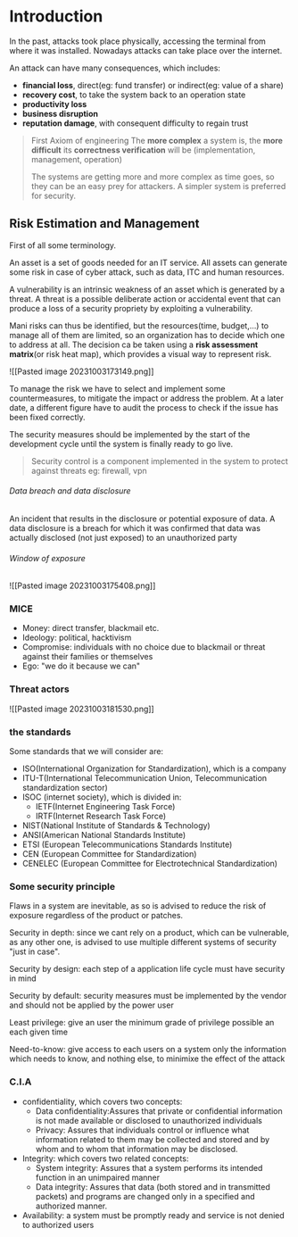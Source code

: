 # Introduction
In the past, attacks took place physically, accessing the terminal from where it was installed. Nowadays attacks can take place over the internet.

An attack can have many consequences, which includes:
- **financial loss**, direct(eg: fund transfer) or indirect(eg: value of a share)
- **recovery cost**, to take the system back to an operation state
- **productivity loss**
- **business disruption**
- **reputation damage**, with consequent difficulty to regain trust

> First Axiom of engineering
> The **more complex** a system is, the **more difficult** its **correctness verification** will be (implementation, management, operation)
>
> The systems are getting more and more complex as time goes, so they can be an easy prey for attackers. A simpler system is preferred for security.

## Risk Estimation and Management
First of all some terminology.

An asset is a set of goods needed for an IT service. All assets can generate some risk in case of cyber attack, such as data, ITC and human resources.

A vulnerability is an intrinsic weakness of an asset which is generated by a threat.
A threat is a possible deliberate action or accidental event that can produce a loss of a security propriety by exploiting a vulnerability.

Mani risks can thus be identified, but the resources(time, budget,$\dots$) to manage all of them are limited, so an organization has to decide which one to address at all. The decision ca be taken using a **risk assessment matrix**(or risk heat map), which provides a visual way to represent risk.

![[Pasted image 20231003173149.png]]

To manage the risk we have to select and implement some countermeasures, to mitigate the impact or address the problem. At a later date, a different figure have to audit the process to check if the issue has been fixed correctly.

The security measures should be implemented by the start of the development cycle until the system is finally ready to go live.

> Security control is a component implemented in the system to protect against threats
> eg: firewall, vpn

###### Data breach and data disclosure
An incident that results in the disclosure or potential exposure of data.
A data disclosure is a breach for which it was confirmed that data was actually disclosed (not just exposed) to an unauthorized party
###### Window of exposure
![[Pasted image 20231003175408.png]]
### MICE
- Money: direct transfer, blackmail etc.
- Ideology: political, hacktivism
- Compromise: individuals with no choice due to blackmail or threat against their families or themselves
- Ego: "we do it because we can"
### Threat actors
![[Pasted image 20231003181530.png]]
### the standards
Some standards that we will consider are:
- ISO(International Organization for Standardization), which is a company
- ITU-T(International Telecommunication Union, Telecommunication standardization sector)
- ISOC (internet society), which is divided in:
	- IETF(Internet Engineering Task Force)
	- IRTF(Internet Research Task Force)
- NIST(National Institute of Standards & Technology)
- ANSI(American National Standards Institute)
- ETSI (European Telecommunications Standards Institute)
- CEN (European Committee for Standardization)
- CENELEC (European Committee for Electrotechnical Standardization)
### Some security principle
Flaws in a system are inevitable, as so is advised to reduce the risk of exposure regardless of the product or patches.

Security in depth: since we cant rely on a product, which can be vulnerable, as any other one, is advised to use multiple different systems of security "just in case".

Security by design: each step of a application life cycle must have security in mind

Security by default: security measures must be implemented by the vendor and should not be applied by the power user

Least privilege: give an user the minimum grade of privilege possible an each given time

Need-to-know: give access to each users on a system only the information which needs to know, and nothing else, to minimixe the effect of the attack

### C.I.A
- confidentiality, which covers two concepts:
	- Data confidentiality:Assures that private or confidential information is not made available or disclosed to unauthorized individuals
	 - Privacy: Assures that individuals control or influence what information related to them may be collected and stored and by whom and to whom that information may be disclosed.
- Integrity: which covers two related concepts:
	- System integrity: Assures that a system performs its intended function in an unimpaired manner
	 - Data integrity: Assures that data (both stored and in transmitted packets) and programs are changed only in a specified and authorized manner.
- Availability: a system must be promptly ready and service is not denied to authorized users